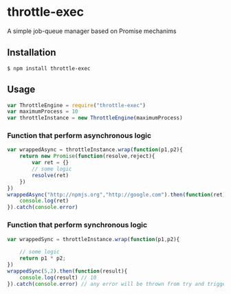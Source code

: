 # throttle-exec

A simple job-queue manager based on Promise mechanims

## Installation

`$ npm install throttle-exec`

## Usage
```javascript
var ThrottleEngine = require("throttle-exec")
var maximumProcess = 10
var throttleInstance = new ThrottleEngine(maximumProcess) 
```

### Function that perform asynchronous logic
```javascript
var wrappedAsync = throttleInstance.wrap(function(p1,p2){
    return new Promise(function(resolve,reject){
        var ret = {}
        // some logic
        resolve(ret)
    })
})
wrappedAsync("http://npmjs.org","http://google.com").then(function(ret){
    console.log(ret)
}).catch(console.error)
```
### Function that perform synchronous logic
```javascript
var wrappedSync = throttleInstance.wrap(function(p1,p2){
    
    // some logic
    return p1 * p2;
})
wrappedSync(5,2).then(function(result){
    console.log(result) // 10
}).catch(console.error) // any error will be thrown from try and trigger reject

```